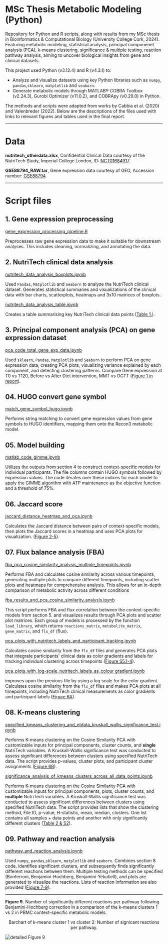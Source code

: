 # MSc Thesis Metabolic Modeling (Python)
Repository for Python and R scripts, along with results from my MSc thesis in Bioinformatics & Computational Biology (University College Cork, 2024). Featuring metabolic modeling, statistical analysis,  principal componenet analysis (PCA), k-means clustering, significance & multiple testing, reaction pathway analysis, aiming to uncover biological insights from gene and clinical datasets.

This project used Python (v3.12.4) and R (v4.3.1) to:
- Analyze and visualize datasets using key Python libraries such as ```numpy```, ```pandas```,```sklearn```, ```matplotlib``` and ```seaborn```.
- Generate metabolic models through MATLAB® COBRA Toolbox (v2.24.3), Gurobi Optimizer (v11.0.2), and COBRApy (v0.29.0) in Python.


The methods and scripts were adapted from works by Cabbia et al. (2020) and Valenbreder (2022). Below are the descriptions of the files used with links to relevant figures and tables used in the final report.

---

# Data
**nutritech_otherdata.xlsx**, Confidential Clinical Data courtesy of the NutriTech Study, Imperial College London, ID: [NCT01684917](https://clinicaltrials.gov/study/NCT01684917?term=NCT01684917&rank=1).

**GSE88794_RAW.tar**, Gene expression data courtesy of GEO, Accession number: [GSE88794](https://www.ncbi.nlm.nih.gov/geo/query/acc.cgi?acc=GSE88794).

---

# Script files

## 1. Gene expression preprocessing

[gene_expression_processing_pipeline.R](https://github.com/AirDoogle/MSc_Thesis_Metabolic_Modeling/blob/main/code/01_gene_expression_preprocessing/gene_expression_processing_pipeline.R)

Preprocesses raw gene expression data to make it suitable for downstream analyses. This includes cleaning, normalizing, and annotating the data.
## 2. NutriTech clinical data analysis

[nutritech_data_analysis_boxplots.ipynb](https://github.com/AirDoogle/MSc_Thesis_Metabolic_Modeling/blob/main/code/02_nutritech_data_analysis/nutritech_data_analysis_boxplots.ipynb)

Used ```Pandas```, ```Matplotlib``` and ```Seaborn``` to analyze the NutriTech clinical dataset. Generates statistical summaries and visualizations of the clinical data with bar charts, scatterplots, heatmaps and 3x10 matrices of boxplots.

[nutritech_data_analysis_table.ipynb](https://github.com/AirDoogle/MSc_Thesis_Metabolic_Modeling/blob/main/code/02_nutritech_data_analysis/nutritech_data_analysis_table.ipynb)

Creates a table summarising key NutriTech clinical data points ([Table 1.](https://github.com/AirDoogle/MSc_Thesis_Metabolic_Modeling/blob/main/results/02_nutritech_data_analysis/table_1_nutritech_clinical_measurements_before_and_after_diet_intervention.csv)).

## 3. Principal component analysis (PCA) on gene expression dataset

[pca_code_total_gene_exp_data.ipynb](https://github.com/AirDoogle/MSc_Thesis_Metabolic_Modeling/blob/main/code/03_pca_on_gene_expression_dataset/pca_code_total_gene_exp_data.ipynb)

Used ```sklearn```, ```Pandas```, ```Matplotlib``` and ```Seaborn``` to perform PCA on gene expression data, creating PCA plots, visualizing variance explained by each component, and detecting clustering patterns. Compare Gene expression at T0 vs T120, Before vs After Diet intervention, MMT vs OGTT ([Figure 1 in report](https://github.com/AirDoogle/MSc_Thesis_Metabolic_Modeling/blob/main/results/03_pca_on_gene_expression_dataset/figure_1_pca_results_comparison_of_participants_gene_expression_data_coloured_by_time_of_ogtt_and_intervention_status.png)).

## 04. HUGO convert gene symbol

[match_gene_symbol_hugo.ipynb](https://github.com/AirDoogle/MSc_Thesis_Metabolic_Modeling/blob/main/code/04_hugo_convert_gene_symbol/match_gene_symbol_hugo.ipynb)

Performs string matching to convert gene expression values from gene symbols to HUGO identifiers, mapping them onto the Recon3 metabolic model.

## 05. Model building

[matlab_code_gimme.ipynb](https://github.com/AirDoogle/MSc_Thesis_Metabolic_Modeling/blob/main/code/05_model_building/matlab_code_gimme.ipynb)

Utilizes the outputs from section 4 to construct context-specific models for individual participants. The file columns contain HUGO symbols followed by expression values. The code iterates over these indices for each model to apply the GIMME algorithm with ATP maintenance as the objective function and a threshold of 75%. 

## 06. Jaccard score

[jaccard_distance_heatmap_and_pca.ipynb](https://github.com/AirDoogle/MSc_Thesis_Metabolic_Modeling/blob/main/code/06_jaccard_score/jaccard_distance_heatmap_and_pca.ipynb)

Calculates the Jaccard distance between pairs of context-specific models, then plots the Jaccard scores in a heatmap and uses PCA plots for visualization. ([Figure 2-5](https://github.com/AirDoogle/MSc_Thesis_Metabolic_Modeling/tree/main/results/06_jaccard_score)).

## 07. Flux balance analysis (FBA)

[fba_pca_cosine_similarity_analysis_multiple_timepoints.ipynb](https://github.com/AirDoogle/MSc_Thesis_Metabolic_Modeling/blob/main/code/07_fba_flux_balance_analysis/fba_pca_cosine_similarity_analysis_multiple_timepoints.ipynb)

Performs FBA and calculates cosine similarity across various timepoints, generating multiple plots to compare different timepoints, including scatter plots and heatmaps for comprehensive analysis. This allows for an in-depth comparison of metabolic activity across different conditions

[fba_results_and_pca_cosine_similarity_analysis.ipynb](https://github.com/AirDoogle/MSc_Thesis_Metabolic_Modeling/blob/main/code/07_fba_flux_balance_analysis/fba_results_and_pca_cosine_similarity_analysis.ipynb)

This script performs FBA and flux correlation between the context-specific models from section 5. and visualizes results through PCA plots and scatter plot matrices. Each group of models is processed by the function ```load_library```, which returns ```reactions_matrix```, ```metabolite_matrix```, ```gene_matrix```, and ```flx_df``` (flux).

[pca_plots_with_nutritech_labels_and_participant_tracking.ipynb ](https://github.com/AirDoogle/MSc_Thesis_Metabolic_Modeling/blob/main/code/07_fba_flux_balance_analysis/pca_plots_with_nutritech_labels_and_participant_tracking.ipynb)

Calculates cosine similarity from the ```flx_df```  files and generates PCA plots that integrate participants' clinical data as color gradients and labels for tracking individual clustering across timepoints ([Figure S5.1-4](https://github.com/AirDoogle/MSc_Thesis_Metabolic_Modeling/tree/main/results/07_fba_flux_balance_analysis)).

[pca_plots_with_log-scale_nutritech_labels_as_colour gradient.ipynb](https://github.com/AirDoogle/MSc_Thesis_Metabolic_Modeling/blob/main/code/07_fba_flux_balance_analysis/pca_plots_with_log-scale_nutritech_labels_as_colour%20gradient.ipynb)

improves upon the previous file by using a log scale for the color gradient. Calculates cosine similarity from the ```flx_df``` files and makes PCA plots at all timepoints, including NutriTech clinical measurements as color gradients and participant labels ([Figure 6A](https://github.com/AirDoogle/MSc_Thesis_Metabolic_Modeling/blob/main/results/08_k-means_clustering/figure_6_pca_flux_distribution_correlations_t120_mmt_icam1_and_kmeans_clusters.png)).

## 08. K-means clustering

[specified_kmeans_clustering_and_ntdata_kruskall_wallis_significance_test.ipynb](https://github.com/AirDoogle/MSc_Thesis_Metabolic_Modeling/blob/main/code/08_k-means_clustering/specified_kmeans_clustering_and_ntdata_kruskall_wallis_significance_test.ipynb)

Performs K-means clustering on the Cosine Similarity PCA with customizable inputs for principal components, cluster counts, and **single** NutriTech variables. A Kruskall-Wallis significance test was conducted to assess significant differences between clusters using specified NutriTech data. The script provides p-values, cluster plots, and participant cluster assignments ([Figure 6B](https://github.com/AirDoogle/MSc_Thesis_Metabolic_Modeling/blob/main/results/08_k-means_clustering/figure_6_pca_flux_distribution_correlations_t120_mmt_icam1_and_kmeans_clusters.png)).

[significance_analysis_of_kmeans_clusters_across_all_data_points.ipynb](https://github.com/AirDoogle/MSc_Thesis_Metabolic_Modeling/blob/main/code/08_k-means_clustering/significance_analysis_of_kmeans_clusters_across_all_data_points.ipynb)

Performs K-means clustering on the Cosine Similarity PCA with customizable inputs for principal components, plots, cluster counts, and **multiple** NutriTech variables. A Kruskall-Wallis significance test was conducted to assess significant differences between clusters using specified NutriTech data. The script provides lists that show the clustering method, File ID, p-value, H-statistic, mean, median, clusters. One list contains all samples + data points and another with only significantly different clusters ([Table 2 & S2](https://github.com/AirDoogle/MSc_Thesis_Metabolic_Modeling/tree/main/results/08_k-means_clustering)).

## 09. Pathway and reaction analysis

[pathway_and_reaction_analysis.ipynb](https://github.com/AirDoogle/MSc_Thesis_Metabolic_Modeling/blob/main/code/09_pathway_and_reaction_analyses/pathway_and_reaction_analysis.ipynb)

Used ```numpy```, ```pandas```,```sklearn```, ```matplotlib``` and ```seaborn```. Combines section 8 code, identifies significant clusters, and subsequently finds significantly different reactions between them. Multiple testing methods can be specified (Bonferroni, Benjamini-Hochberg, Benjamini-Yekutiell), and plots are generated to visualize the reactions. Lists of reaction information are also provided ([Figure 7-9](https://github.com/AirDoogle/MSc_Thesis_Metabolic_Modeling/tree/main/results/09_pathway_and_reaction_analyses)).

---

**Figure 9.** Number of significantly different reactions per pathway following Benjamini-Hochberg correction in a comparison of the k-means clusters 1 vs 2 in PBMC context-specific metabolic models.
<div align="center">  
    Barchart of k-means cluster 1 vs cluster 2: Number of signicant reactions per pathway.
</div>

![detailed Figure 9](https://github.com/AirDoogle/python_masters_thesis_metabolic_modeling/blob/main/results/09_pathway_and_reaction_analyses/figure_9_detailed_mmt_t240_significant_reactions_per_pathway_kmeans_clusters_1_vs_2.png) 


